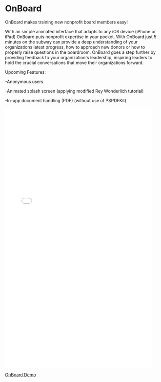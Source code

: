 # OnBoard
OnBoard makes training new nonprofit board members easy! 

With an simple animated interface that adapts to any iOS device (iPhone or iPad) OnBoard puts nonprofit expertise in your pocket. With OnBoard just 5 minutes on the subway can provide a deep understanding of your organizations latest progress, how to approach new donors or how to properly raise questions in the boardroom. OnBoard goes a step further by providing feedback to your organization's leadership, inspiring leaders to hold the crucial conversations that move their organizations forward.

Upcoming Features: 

-Anonymous users

-Animated splash screen (applying modified Rey Wonderlich tutorial)

-In-app document handling (PDF) (without use of PSPDFKit)

<iframe src="//giphy.com/embed/LJ2rknX5TtsTm" width="480" height="853" frameBorder="0" class="giphy-embed" allowFullScreen></iframe><p><a href="https://giphy.com/gifs/LJ2rknX5TtsTm">OnBoard Demo</a></p>
